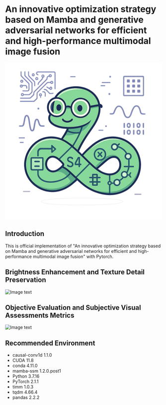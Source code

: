 # An innovative optimization strategy based on Mamba and generative adversarial networks for efficient and high-performance multimodal image fusion

![Image text](https://github.com/sunyichen1994/MMGFuse/blob/main/Figure/Mamba.png)

## Introduction

This is official implementation of "An innovative optimization strategy based on Mamba and generative adversarial networks for efficient and high-performance multimodal image fusion" with Pytorch.

## Brightness Enhancement and Texture Detail Preservation
![Image text](https://github.com/sunyichen1994/MMGFuse/blob/main/Figure/F1.png)

## Objective Evaluation and Subjective Visual Assessments Metrics
![Image text](https://github.com/sunyichen1994/MMGFuse/blob/main/Figure/F2.png)

## Recommended Environment
 * causal-conv1d 1.1.0
 * CUDA 11.8
 * conda 4.11.0
 * mamba-ssm 1.2.0.post1
 * Python 3.7.16
 * PyTorch 2.1.1
 * timm 1.0.3
 * tqdm 4.66.4
 * pandas 2.2.2
